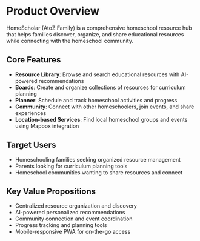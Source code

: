 # Product Overview

HomeScholar (AtoZ Family) is a comprehensive homeschool resource hub that helps families discover, organize, and share educational resources while connecting with the homeschool community.

## Core Features

- **Resource Library**: Browse and search educational resources with AI-powered recommendations
- **Boards**: Create and organize collections of resources for curriculum planning
- **Planner**: Schedule and track homeschool activities and progress
- **Community**: Connect with other homeschoolers, join events, and share experiences
- **Location-based Services**: Find local homeschool groups and events using Mapbox integration

## Target Users

- Homeschooling families seeking organized resource management
- Parents looking for curriculum planning tools
- Homeschool communities wanting to share resources and connect

## Key Value Propositions

- Centralized resource organization and discovery
- AI-powered personalized recommendations
- Community connection and event coordination
- Progress tracking and planning tools
- Mobile-responsive PWA for on-the-go access